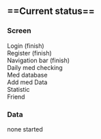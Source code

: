 ## ==Current status==<br/>
### Screen<br/>
Login (finish)<br/>
Register (finish)<br/>
Navigation bar (finish)<br/>
Daily med checking<br/>
Med database	<br/>
Add med Data<br/>
Statistic<br/>
Friend<br/>


### Data<br/>
none started

